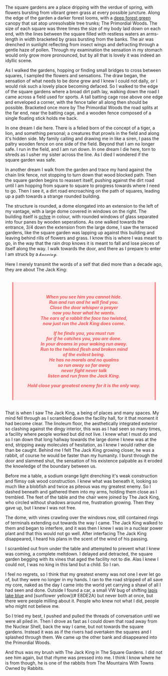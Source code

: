 The square gardens are a place dripping with the verdue of spring, with flowers bursting from vibrant green grass at every possible juncture. Along the edge of the garden a darker forest looms, with a [deep forest green](#1e5636) canopy that sat atop unresolvable tree trunks; The Primordial Woods. The size of each square was three times the size of my body laid down on each end, with the lines between the square filled with restless waters an arms-length in width bracketed by grass bursting from the banks. The air was drenched in sunlight reflecting from insect wings and defracting through a gentle haze of pollen. Through my examination the sensation in my stomach would only grow more pronounced, but by all that is lovely it was indeed an idyllic scene.

As I walked the gardens, hopping or finding small bridges to cross between squares, I sampled the flowers and sensations. The draw began, the sensation of what needs to be done grew and I knew I could not dally, or I would risk such a lovely place becoming defaced. So I walked to the edge of the square gardens where a broad dirt path lay, walking down the road I came across a field used for sports. A tall batting cage rose above one edge and enveloped a corner, with the fence taller all along then should be possible. Bracketed once more by The Primordial Woods the road splits at the far end, near the batting cage, and a wooden fence composed of a single floating stick holds me back.

In one dream I die here. There is a felied born of the concept of a tiger, a lion, and something personal; a creatures that prowls in the field and along it's hidden side. My family calling and drawing me in like a siren, I pass the paltry wooden fence on one side of the field. Beyond that I am no longer safe. I run in the field, and I am run down. In one dream I die here, torn to shreds as I usher my sister across the line. As I died I wondered if the square garden was safe.

In another dream I walk from the garden and trace my hand against the chain link fence, not stopping to turn down that wood blocked path. Then the square garden begins to reassert itself, pushing against the dirt road until I am hopping from square to square to progress towards where I need to go. Then I see it, a dirt road encroaching on the path of squares, leading up a path towards a strange rounded building. 

The structure is rounded, a dome elongated into an extension to the left of my vantage, with a large dome covered in windows on the right. The building itself is [ochre](#CC7722) in colour, with rounded windows of glass separated into four panes by wooden seperations. As one walked towards the entrance, 3/4 down the extension from the large dome, I saw the terraced gardens, like the square garden was lapping up against this building and leaving behind rills of flowers and grass. I know this is where I was meant to go, in the way that the rain drop knows it is meant to fall and lose pieces of itself along the way. I walk towards the door, and there as I prepare to enter I am struck by a $\mathcal{knowing}$. 

Here I merely transmit the words of a self that died more than a decade ago, they are about The Jack King:

<div style="text-align: center; max-width: 80%; margin: 2rem auto; font-style: italic; color: #ff5555; padding: 1.5rem; border-left: 4px solid #ff8888; border-right: 4px solid #ff8888; background-color: rgba(255, 85, 85, 0.1); font-weight: bold; text-shadow: 0px 0px 1px rgba(255, 255, 255, 0.3);">

<p>When you see him you cannot hide.<br>
Run and run and he will find you.<br>
Close the door whisper a prayer<br>
now you hear what he wants.<br>
The ears of a rabbit the face too twisted,<br>
now just run the Jack King does come.</p>

<p>If he finds you, you must run<br>
for if he catches you, you are done.<br>
In your dreams in your waking run away.<br>
Run to the twisted flesh and broken mind<br>
of the evilest being.<br>
He has no morals and no qualms<br>
so run away so far away<br>
never fight never talk<br>
listen and run from the Jack King.</p>

<p>Hold close your greatest enemy for it is the only way.</p>

</div>
That is when I saw The Jack King, a being of places and many spaces. My mind fell through as I scrambled down the facility hall, for it that moment it had become clear. The linoleum floor, the aesthetically integrated exterior so clashing against the dingy interior, this was as I had seen so many times, a facility where people worked but did not live. I knew what I must do and so I ran down that long hallway towards the large dome I knew was at the end, stripping away molecules of hesitation, as I knew I would rather die than be caught. Behind me I felt The Jack King growing closer, he was a rabbit, of course he would be faster than my humanity. I burst through the door and slammed shut, the sensation of his existence palpable as it eroded the knowledge of the boundary between us. 

Before me a table, a sodium orange light drenching it's weak construction and flimsy oak wood construction. I knew what was beneath it, looking so much like a blobfish and twice as piteous was my greatest enemy. So I dashed beneath and gathered them into my arms, holding them close as I trembled. The feet of the table and the chair were joined by The Jack King, who circled without shadows around me, frustration growing. Then they gave up, but I knew I was not free.

The dome, with vines crawling over the windows now, still contained rings of terminals extending out towards the way I came. The Jack King walked to them and began to interfere, and it was then I knew I was in a nuclear power plant and that this would not go well. After interfacing The Jack King disappeared, I heard his plans in the scent of the wind of his passing. 

I scrambled out from under the table and attempted to prevent what I knew was coming, a complete meltdown. I delayed and detracted, the square garden begging with its vines that aged the facility not to die. Alas I knew I could not, I was no king in this land but a child. So I ran.

I feel no regrets, so I think that my greatest enemy was not one I ever let go of, but they were no longer in my hands. I ran to the road stripped of all save my core, naked as the day I came into the world yet carrying a shawl of all I had seen and done. Outside I found a car, a small VW bug of shifting [lapis lake blue](#afe3ff) and [sunflower yellow](# E8DE2A) but never both at once, but there were people milling about it. People who knew not what I did, people who might not believe me. 

So I tried my best, I pushed and pulled the threads of conversation until we were all piled in. Then I drove as fast as I could down that road away from the Nuclear Shell, back the way I came, but not towards the square gardens. Instead it was as if the rivers had overtaken the squares and I splashed through them. We came up the other bank and disappeared into the Primordial Woods.

And thus was my brush with The Jack King in The Square Gardens. I did not see him again, but that rhyme was pressed into me. I think I know where he is from though, he is one of the rabbits from The Mountains With Towns Owned by Rabbits.